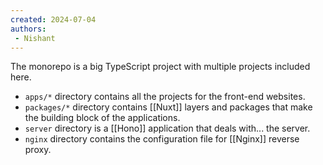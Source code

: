 ```yaml
---
created: 2024-07-04
authors: 
 - Nishant
---
```


The monorepo is a big TypeScript project with multiple projects included here.
- `apps/*` directory contains all the projects for the front-end websites.
- `packages/*` directory contains [[Nuxt]] layers and packages that make the building block of the applications.
- `server` directory is a [[Hono]] application that deals with... the server.
- `nginx` directory contains the configuration file for [[Nginx]] reverse proxy.  
